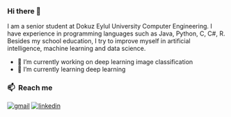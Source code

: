 ### Hi there 👋

I am a senior student at Dokuz Eylul University Computer Engineering. I have experience in programming languages such as Java, Python, C, C#, R. Besides my school education, I try to improve myself in artificial intelligence, machine learning and data science. 


- 🔭 I’m currently working on deep learning image classification
- 🌱 I’m currently learning deep learning

### 📫 &nbsp;Reach me
[![gmail](https://img.shields.io/badge/-atakan.kocyigitt@gmail.com-D14836?style=flat&logo=Gmail&logoColor=white)](mailto:atakan.kocyigitt@gmail.com)
[![linkedin](https://img.shields.io/badge/-AtakanKocyigit-0A66C2?style=flat&logo=linkedin&logoColor=white)](https://www.linkedin.com/in/atakan-kocyigitt/)
